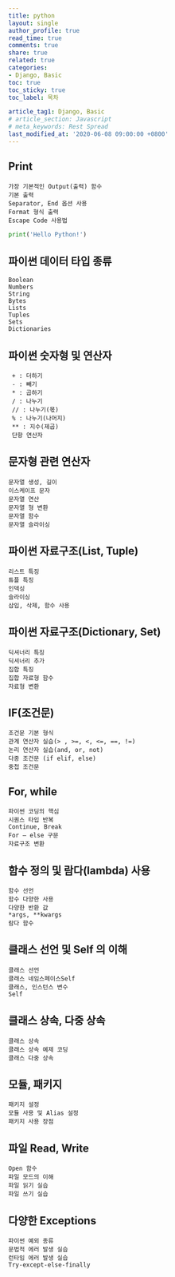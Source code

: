 ```yaml
---
title: python
layout: single
author_profile: true
read_time: true
comments: true
share: true
related: true
categories:
- Django, Basic
toc: true
toc_sticky: true
toc_label: 목차

article_tag1: Django, Basic
# article_section: Javascript
# meta_keywords: Rest Spread
last_modified_at: '2020-06-08 09:00:00 +0800'
---
```


## Print
```
가장 기본적인 Output(출력) 함수
기본 출력
Separator, End 옵션 사용
Format 형식 출력
Escape Code 사용법
```
```python
print('Hello Python!')
```

## 파이썬 데이터 타입 종류
```
Boolean 
Numbers 
String 
Bytes 
Lists 
Tuples 
Sets 
Dictionaries
```

## 파이썬 숫자형 및 연산자 
```
 + : 더하기 
 - : 빼기 
 * : 곱하기 
 / : 나누기 
 // : 나누기(몫) 
 % : 나누기(나머지) 
 ** : 지수(제곱) 
 단항 연산자
 ```

 ## 문자형 관련 연산자
```
문자열 생성, 길이
이스케이프 문자
문자열 연산
문자열 형 변환
문자열 함수
문자열 슬라이싱
```

## 파이썬 자료구조(List, Tuple)
```
리스트 특징
튜플 특징
인덱싱
슬라이싱
삽입, 삭제, 함수 사용
```

## 파이썬 자료구조(Dictionary, Set)
```
딕셔너리 특징
딕셔너리 추가
집합 특징
집합 자료형 함수
자료형 변환
```

## IF(조건문)
```
조건문 기본 형식
관계 연산자 실습(> , >=, <, <=, ==, !=)
논리 연산자 실습(and, or, not)
다중 조건문 (if elif, else)
중첩 조건문
```
## For, while
```
파이썬 코딩의 핵심
시퀀스 타입 반복
Continue, Break
For – else 구문
자료구조 변환
```

## 함수 정의 및 람다(lambda) 사용
```
함수 선언
함수 다양한 사용
다양한 반환 값
*args, **kwargs
람다 함수
```

## 클래스 선언 및 Self 의 이해
```
클래스 선언
클래스 네임스페이스Self
클래스, 인스턴스 변수
Self
```

## 클래스 상속, 다중 상속
```
클래스 상속
클래스 상속 예제 코딩
클래스 다중 상속
```

## 모듈, 패키지
```
패키지 설정
모듈 사용 및 Alias 설정
패키지 사용 장점
```

## 파일 Read, Write
```
Open 함수
파일 모드의 이해
파일 읽기 실습
파일 쓰기 실습
```

## 다양한 Exceptions
```
파이썬 예외 종류
문법적 에러 발생 실습
런타임 에러 발생 실습
Try-except-else-finally
```

